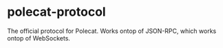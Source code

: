 # polecat-protocol
The official protocol for Polecat. Works ontop of JSON-RPC, which works ontop of WebSockets.
